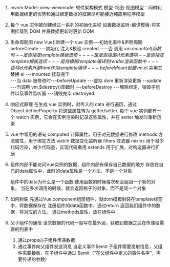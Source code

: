 1. mvvm Model-view-viewmodel 软件架构模式
   模型-视图-视图模型：同时利用数据绑定的优势和通过绑定数据的框架尽可能接近纯应用程序模型

2. 每个 vue 实例被创建经过一系列的初始化进程
   设置数据监听-编译模板-将实例挂载到 DOM 并将数据更新时更新 DOM

3. 生命周期图
   new Vue()新建一个 vue 实例---初始化事件&声明周期 beforeCreate
   ---初始化 注入&校验 created
   ----否 调用 vm.$mount(el)函数时--是否指定template模板选项
            ----是   是否指定el元素选项--是否指定template模板选项
                    --- 是  将模板template编译到render渲染函数中
                    --- 否  将el元素外部html作为template编译
    ---beforeMount  创建vm.$el 并用其替换 el
   ---mounted 挂载完毕  
    ---当 data 被修改时---beforeUpdate ---虚拟 dom 重新渲染更新 --update
   ---当调用 vm.\$destroy()函数时
   ---beforeDestroy
   ---解除绑定，销毁子组件以及事件监听器
   ---销毁完毕 destroyed

4. 响应式原理
   在生成 vue 实例时，对传入的 data 进行遍历，通过 Object.defineProperty 将这些属性转为
   getter/setter.
   每个 vue 实例都有一个 watch 实例，它会在实例渲染时记录这些属性，并在 setter 触发时重新渲染

5.  vue 中常用的语句
   computed 计算属性，用于对元数据进行修改
   methods 方法属性，用于绑定方法
   watch 数据变化监听器
   filters 过滤器
   mixins 用于减少代码污染，减少代码量，实现代码重用
   extends 用于扩展，对构造器进行扩展

6. 组件内部不能访问Vue实例的数据，组件内部有保存自己数据的地方
   存放在自己的data属性中，此时的data属性是一个方法，不是一个对象

   组件中的data为什么是一个函数:使用函数的时候每次都会返回一个新的对象，
      当在多次调用的时候，就会返回格子的对象，而不是同一个对象

7. 如何封装
   先通过Vue.component组册组件，就dom模板封装在template标签中，将数据保存在
   注册组件的data函数中，通过return 返回我们组件中的数据，将对应的方法。
   通过methods属性，放在组件中

8. 父子组件的通信
   请求数据的代码一般写在最外层，获取到数据之后在传递给需要的列表中
    1. 通过props向子组件传递数据
    2. 通过事件向父组件发送消息  自定义事件$emit
         子组件需要发射信息，父组件需要接收，在子组件中通过
         $emit（“在父组件中定义的事件名字”，需要传递的参数）



     